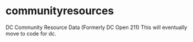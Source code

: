 communityresources
==================

DC Community Resource Data (Formerly DC Open 211)
This will eventually move to code for dc.
